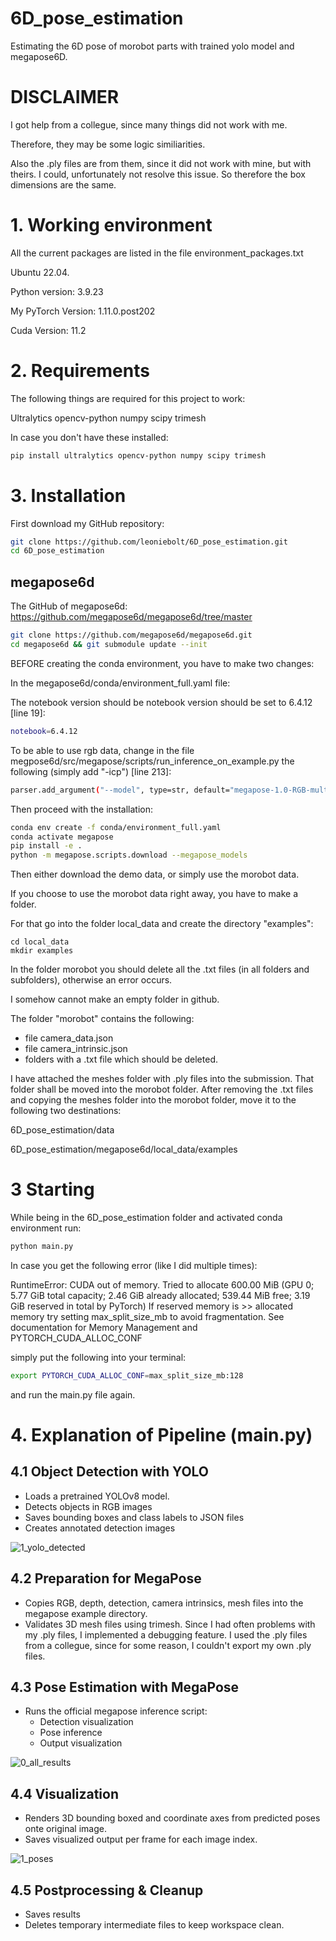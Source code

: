 # 6D_pose_estimation
Estimating the 6D pose of morobot parts with trained yolo model and megapose6D.

# DISCLAIMER
I got help from a collegue, since many things did not work with me.

Therefore, they may be some logic similiarities.

Also the .ply files are from them, since it did not work with mine, but with theirs.
I could, unfortunately not resolve this issue.
So therefore the box dimensions are the same.

# 1. Working environment
All the current packages are listed in the file environment_packages.txt

Ubuntu 22.04.

Python version: 3.9.23

My PyTorch Version: 1.11.0.post202

Cuda Version: 11.2



# 2. Requirements
The following things are required for this project to work:

Ultralytics
opencv-python
numpy
scipy
trimesh

In case you don't have these installed:

```bash
pip install ultralytics opencv-python numpy scipy trimesh

```

# 3. Installation
First download my GitHub repository:

```bash
git clone https://github.com/leoniebolt/6D_pose_estimation.git
cd 6D_pose_estimation
```

## megapose6d
The GitHub of megapose6d: https://github.com/megapose6d/megapose6d/tree/master


```bash
git clone https://github.com/megapose6d/megapose6d.git
cd megapose6d && git submodule update --init
```

BEFORE creating the conda environment, you have to make two changes:

In the megapose6d/conda/environment_full.yaml file:

The notebook version should be notebook version should be set to 6.4.12 [line 19]:

```bash
notebook=6.4.12
```

To be able to use rgb data, change in the file megpose6d/src/megapose/scripts/run_inference_on_example.py the following (simply add "-icp") [line 213]:

```bash
parser.add_argument("--model", type=str, default="megapose-1.0-RGB-multi-hypothesis-icp")
```

Then proceed with the installation:

```bash
conda env create -f conda/environment_full.yaml
conda activate megapose
pip install -e .
python -m megapose.scripts.download --megapose_models
```

Then either download the demo data, or simply use the morobot data.

If you choose to use the morobot data right away, you have to make a folder.

For that go into the folder local_data and create the directory "examples":

```
cd local_data
mkdir examples
```

In the folder morobot you should delete all the .txt files (in all folders and subfolders), otherwise an error occurs.

I somehow cannot make an empty folder in github.

The folder "morobot" contains the following:

- file camera_data.json
- file camera_intrinsic.json
- folders with a .txt file which should be deleted.

I have attached the meshes folder with .ply files into the submission. That folder shall be moved into the morobot folder.
After removing the .txt files and copying the meshes folder into the morobot folder, move it to the following two destinations:

6D_pose_estimation/data

6D_pose_estimation/megapose6d/local_data/examples



# 3 Starting

While being in the 6D_pose_estimation folder and activated conda environment run:

```bash
python main.py
```

In case you get the following error (like I did multiple times):

RuntimeError: CUDA out of memory. Tried to allocate 600.00 MiB (GPU 0; 5.77 GiB total capacity; 2.46 GiB already allocated; 539.44 MiB free; 3.19 GiB reserved in total by PyTorch) If reserved memory is >> allocated memory try setting max_split_size_mb to avoid fragmentation.  See documentation for Memory Management and PYTORCH_CUDA_ALLOC_CONF


simply put the following into your terminal:

```bash
export PYTORCH_CUDA_ALLOC_CONF=max_split_size_mb:128
```

and run the main.py file again.


# 4. Explanation of Pipeline (main.py)
## 4.1 Object Detection with YOLO

- Loads a pretrained YOLOv8 model.
- Detects objects in RGB images
- Saves bounding boxes and class labels to JSON files
- Creates annotated detection images


![1_yolo_detected](https://github.com/user-attachments/assets/76f96cb0-619e-4ad6-a65f-90c991c712cc)




## 4.2 Preparation for MegaPose

- Copies RGB, depth, detection, camera intrinsics, mesh files into the megapose example directory.
- Validates 3D mesh files using trimesh. Since I had often problems with my .ply files, I implemented a debugging feature. I used the .ply files from a collegue, since for some reason, I couldn't export my own .ply files.


## 4.3 Pose Estimation with MegaPose

- Runs the official megapose inference script:
    - Detection visualization
    - Pose inference
    - Output visualization


![0_all_results](https://github.com/user-attachments/assets/ea2c35d2-7cf5-4e0e-af89-0086a7af951b)


 
## 4.4 Visualization

- Renders 3D bounding boxed and coordinate axes from predicted poses onte original image.
- Saves visualized output per frame for each image index.


![1_poses](https://github.com/user-attachments/assets/c219d9a4-0f54-4ca4-b650-47e18ada1fa1)



## 4.5 Postprocessing & Cleanup

- Saves results
- Deletes temporary intermediate files to keep workspace clean.
